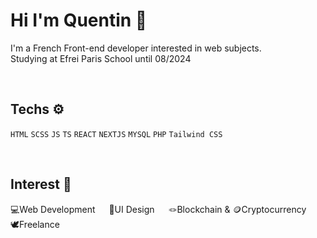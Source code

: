 <h1> Hi I'm Quentin 👋 </h1>

<p>
  I'm a French Front-end developer interested in web subjects. <br>
  Studying at Efrei Paris School until 08/2024
</p>

<br>
  
<h2>Techs ⚙️</h2>

<code>HTML</code>
<code>SCSS</code>
<code>JS</code>
<code>TS</code>
<code>REACT</code>
<code>NEXTJS</code>
<code>MYSQL</code>
<code>PHP</code>
<code>Tailwind CSS</code>

<br>

<h2>Interest 🥰</h2>
  
  💻Web Development &emsp;    🎨UI Design &emsp;    🪢Blockchain & 🪙Cryptocurrency &emsp;    🕊️Freelance
